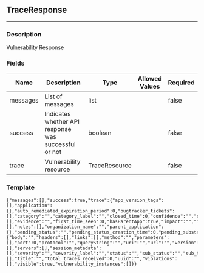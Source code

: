 ## TraceResponse
---
### Description
Vulnerability Response
### Fields
| Name | Description | Type | Allowed Values | Required |
| ---- | ----------- | ---- | -------------- | -------- |
| messages | List of messages | list |  | false |
| success | Indicates whether API response was successful or not | boolean |  | false |
| trace | Vulnerability resource | TraceResource |  | false |
### Template
```
{"messages":[],"success":true,"trace":{"app_version_tags":[],"application":{},"auto_remediated_expiration_period":0,"bugtracker_tickets":[],"category":"","category_label":"","closed_time":0,"confidence":"","confidence_label":"","default_severity":"","default_severity_label":"","discovered":0,"events":[],"evidence":"","first_time_seen":0,"hasParentApp":true,"impact":"","impact_label":"","instance_uuid":"","language":"","last_time_seen":0,"last_vuln_time_seen":0,"license":"","likelihood":"","likelihood_label":"","links":[],"notes":[],"organization_name":"","parent_application":{},"pending_status":"","pending_status_creation_time":0,"pending_substatus":"","reported_to_bug_tracker":true,"reported_to_bug_tracker_time":0,"request":{"body":"","headers":[],"links":[],"method":"","parameters":[],"port":0,"protocol":"","queryString":"","uri":"","url":"","version":""},"rule_name":"","rule_title":"","server_environments":[],"servers":[],"session_metadata":[],"severity":"","severity_label":"","status":"","sub_status":"","sub_title":"","sub_status_keycode":"","tags":[],"title":"","total_traces_received":0,"uuid":"","violations":[],"visible":true,"vulnerability_instances":[]}}
```
